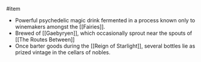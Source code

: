 #item
* Powerful psychedelic magic drink fermented in a process known only to winemakers amongst the [[Fairies]].
* Brewed of [[Gaebyryen]], which occasionally sprout near the spouts of [[The Routes Between]]
* Once barter goods during the [[Reign of Starlight]], several bottles lie as prized vintage in the cellars of nobles.